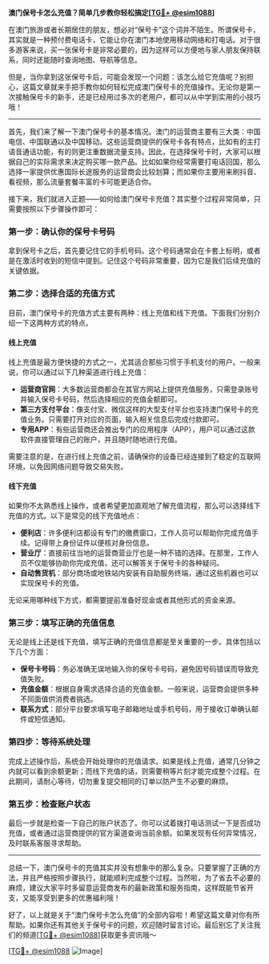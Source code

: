 **澳门保号卡怎么充值？简单几步教你轻松搞定[[TG💪+ @esim1088](https://t.me/s/esim1088)]**

在澳门旅游或者长期居住的朋友，想必对“保号卡”这个词并不陌生。所谓保号卡，其实就是一种预付费电话卡，它能让你在澳门本地使用移动网络和打电话。对于很多游客来说，买一张保号卡是非常必要的，因为这样可以方便地与家人朋友保持联系，同时还能随时查询地图、导航等信息。

但是，当你拿到这张保号卡后，可能会发现一个问题：该怎么给它充值呢？别担心，这篇文章就来手把手教你如何轻松完成澳门保号卡的充值操作。无论你是第一次接触保号卡的新手，还是已经用过多次的老用户，都可以从中学到实用的小技巧哦！

---

首先，我们来了解一下澳门保号卡的基本情况。澳门的运营商主要有三大类：中国电信、中国联通以及中国移动。这些运营商提供的保号卡各有特点，比如有的主打语音通话功能，有的则更注重数据流量支持。因此，在选择保号卡时，大家可以根据自己的实际需求来决定购买哪一款产品。比如如果你经常需要打电话回国，那么选择一家提供优惠国际长途服务的运营商会比较划算；而如果你主要用来刷抖音、看视频，那么流量套餐丰富的卡可能更适合你。

接下来，我们就进入正题——如何给澳门保号卡充值？其实整个过程非常简单，只需要按照以下步骤操作即可：

### **第一步：确认你的保号卡号码**
拿到保号卡之后，首先要记住它的手机号码。这个号码通常会在卡套上标明，或者是在激活时收到的短信中提到。记住这个号码非常重要，因为它是我们后续充值的关键依据。

### **第二步：选择合适的充值方式**
目前，澳门保号卡的充值方式主要有两种：线上充值和线下充值。下面我们分别介绍一下这两种方式的特点。

#### **线上充值**
线上充值是最方便快捷的方式之一，尤其适合那些习惯于手机支付的用户。一般来说，你可以通过以下几种渠道进行线上充值：
- **运营商官网**：大多数运营商都会在其官方网站上提供充值服务，只需登录账号并输入保号卡号码，然后选择相应的充值金额即可。
- **第三方支付平台**：像支付宝、微信这样的大型支付平台也支持澳门保号卡的充值业务。只需要打开对应的页面，输入相关信息后完成付款即可。
- **专用APP**：有些运营商还会推出专门的应用程序（APP），用户可以通过这款软件直接管理自己的账户，并且随时随地进行充值。

需要注意的是，在进行线上充值之前，请确保你的设备已经连接到了稳定的互联网环境，以免因网络问题导致交易失败。

#### **线下充值**
如果你不太熟悉线上操作，或者希望更加直观地了解充值流程，那么可以选择线下充值的方式。以下是常见的线下充值地点：
- **便利店**：许多便利店都设有专门的缴费窗口，工作人员可以帮助你完成充值手续。记得带上身份证件以便核对身份信息。
- **营业厅**：直接前往当地的运营商营业厅也是一种不错的选择。在那里，工作人员不仅能够协助你完成充值，还可以解答关于保号卡的各种疑问。
- **自动售货机**：部分商场或地铁站内安装有自助服务终端，通过这些机器也可以实现保号卡的充值。

无论采用哪种线下方式，都需要提前准备好现金或者其他形式的资金来源。

### **第三步：填写正确的充值信息**
无论是线上还是线下充值，填写正确的充值信息都是至关重要的一步。具体包括以下几个方面：
- **保号卡号码**：务必准确无误地输入你的保号卡号码，避免因号码错误而导致充值失败。
- **充值金额**：根据自身需求选择合适的充值金额。一般来说，运营商会提供多种不同面值供消费者挑选。
- **联系方式**：部分平台要求填写电子邮箱地址或手机号码，用于接收订单确认邮件或短信通知。

### **第四步：等待系统处理**
完成上述操作后，系统会开始处理你的充值请求。如果是线上充值，通常几分钟之内就可以看到余额更新；而线下充值的话，则需要稍等片刻才能完成整个过程。在此期间，请耐心等待，切勿重复提交相同的订单以防产生不必要的麻烦。

### **第五步：检查账户状态**
最后一步就是检查一下自己的账户状态了。你可以试着拨打电话测试一下是否成功充值，或者通过运营商提供的官方渠道查询当前余额。如果发现有任何异常情况，及时联系客服寻求帮助。

---

总结一下，澳门保号卡的充值其实并没有想象中的那么复杂。只要掌握了正确的方法，并且严格按照步骤执行，就能顺利完成整个过程。当然啦，为了省去不必要的麻烦，建议大家平时多留意运营商发布的最新政策和服务指南，这样既能节省开支，又能享受到更多的优惠福利哦！

好了，以上就是关于“澳门保号卡怎么充值”的全部内容啦！希望这篇文章对你有所帮助。如果你还有其他关于保号卡的问题，欢迎随时留言讨论。最后别忘了关注我们的频道[[TG💪+ @esim1088](https://t.me/s/esim1088)]获取更多资讯哦～ 

[[TG💪+ @esim1088](https://t.me/s/esim1088) ![Image](https://i.postimg.cc/4NQfJmqS/Snipaste-2025-05-13-00-14-12.png)]